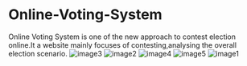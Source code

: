 ﻿# Online-Voting-System
 Online Voting System is one of the new approach to contest election online.It a website mainly focuses of contesting,analysing the overall election scenario.
![image3](https://user-images.githubusercontent.com/23560077/28917934-0b68d50e-7865-11e7-807a-3b6438ae6c9e.png)
![image2](https://user-images.githubusercontent.com/23560077/28917933-0b64fe20-7865-11e7-8b22-d4a489ba36e4.png)
![image4](https://user-images.githubusercontent.com/23560077/28917936-0b8a2b46-7865-11e7-8cad-4d670f12c080.png)
![image5](https://user-images.githubusercontent.com/23560077/28917935-0b886932-7865-11e7-823d-5a021dea3fd1.png)
![image1](https://user-images.githubusercontent.com/23560077/28917932-0b3ac92a-7865-11e7-8fc9-3b08645c6c17.png)
